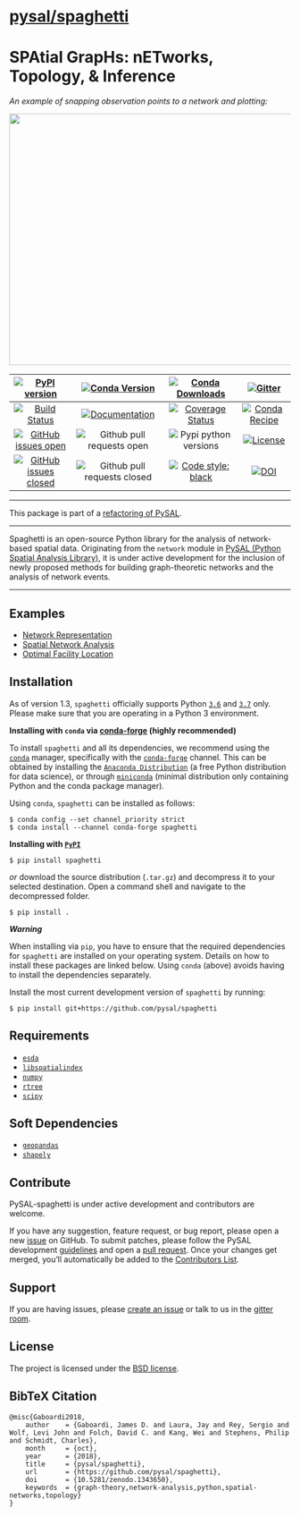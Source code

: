 
[pysal/spaghetti](http://pysal.org/spaghetti/)
=========================================================

SPAtial GrapHs: nETworks, Topology, & Inference
===============================================

*An example of snapping observation points to a network and plotting:*
<p align="center">
<img src="figs/snap_plot.png" width="650" height="450" />
</p>

|[![PyPI version](https://badge.fury.io/py/spaghetti.svg)](https://badge.fury.io/py/spaghetti)| [![Conda Version](https://img.shields.io/conda/vn/conda-forge/spaghetti.svg)](https://anaconda.org/conda-forge/spaghetti) | [![Conda Downloads](https://img.shields.io/conda/dn/conda-forge/spaghetti.svg)](https://anaconda.org/conda-forge/spaghetti) | [![Gitter](https://badges.gitter.im/pysal/Spaghetti.svg)](https://gitter.im/pysal/Spaghetti?utm_source=badge&utm_medium=badge&utm_campaign=pr-badge)
|:---:|:---:|:---:|:---:|
|[![Build Status](https://travis-ci.org/pysal/spaghetti.svg?branch=master)](https://travis-ci.org/pysal/spaghetti) | [![Documentation](https://img.shields.io/static/v1.svg?label=docs&message=current&color=9cf)](http://pysal.org/spaghetti/) | [![Coverage Status](https://coveralls.io/repos/github/pysal/spaghetti/badge.svg)](https://coveralls.io/github/pysal/spaghetti) | [![Conda Recipe](https://img.shields.io/badge/recipe-spaghetti-green.svg)](https://github.com/conda-forge/spaghetti-feedstock)
|[![GitHub issues open](https://img.shields.io/github/issues/pysal/spaghetti.svg?maxAge=3600)](https://github.com/pysal/spaghetti/issues) | ![Github pull requests open](https://img.shields.io/github/issues-pr/pysal/spaghetti.svg) | ![Pypi python versions](https://img.shields.io/pypi/pyversions/spaghetti.svg) | [![License](https://img.shields.io/badge/License-BSD%203--Clause-blue.svg)](https://opensource.org/licenses/BSD-3-Clause)
|[![GitHub issues closed](https://img.shields.io/github/issues-closed/pysal/spaghetti.svg?maxAge=3600)](https://github.com/pysal/spaghetti/issues) | ![Github pull requests closed](https://img.shields.io/github/issues-pr-closed/pysal/spaghetti.svg) | [![Code style: black](https://img.shields.io/badge/code%20style-black-000000.svg)](https://github.com/psf/black) | [![DOI](https://zenodo.org/badge/88305306.svg)](https://zenodo.org/badge/latestdoi/88305306)

--------------------------------------

This package is part of a [refactoring of PySAL](https://github.com/pysal/pysal/wiki/PEP-13:-Refactor-PySAL-Using-Submodules).

--------------------------------------

Spaghetti is an open-source Python library for the analysis of network-based spatial data. Originating from the `network` module in [PySAL (Python Spatial Analysis Library)](http://pysal.org), it is under active development for the inclusion of newly proposed methods for building graph-theoretic networks and the analysis of network events.

-------------------------------


Examples
--------
* [Network Representation](https://pysal.org/spaghetti/notebooks/Basic_spaghetti_tutorial.html)
* [Spatial Network Analysis](https://pysal.org/spaghetti/notebooks/Advanced_spaghetti_tutorial.html)
* [Optimal Facility Location](https://pysal.org/spaghetti/notebooks/Use_case-facility_location.html)


Installation
------------

As of version 1.3, `spaghetti` officially supports Python [`3.6`](https://docs.python.org/3.6/) and [`3.7`](https://docs.python.org/3.7/) only. Please make sure that you are operating in a Python 3 environment.

**Installing with `conda` via [conda-forge](https://github.com/conda-forge/spaghetti-feedstock) (highly recommended)**

To install `spaghetti` and all its dependencies, we recommend using the [`conda`](https://docs.conda.io/en/latest/)
manager, specifically with the [`conda-forge`](https://conda-forge.org) channel. This can be obtained by installing the [`Anaconda Distribution`](https://docs.continuum.io/anaconda/) (a free Python distribution for data science), or through [`miniconda`](https://docs.conda.io/en/latest/miniconda.html) (minimal distribution only containing Python and the conda package manager). 

Using `conda`, `spaghetti` can be installed as follows:
```
$ conda config --set channel_priority strict
$ conda install --channel conda-forge spaghetti
```

**Installing with [`PyPI`](https://pypi.org/project/spaghetti/)**
```
$ pip install spaghetti
```
*or* download the source distribution (`.tar.gz`) and decompress it to your selected destination. Open a command shell and navigate to the decompressed folder.
```
$ pip install .
```

***Warning***

When installing via `pip`, you have to ensure that the required dependencies for `spaghetti` are installed on your operating system. Details on how to install these packages are linked below. Using `conda` (above) avoids having to install the dependencies separately.

Install the most current development version of `spaghetti` by running:

```
$ pip install git+https://github.com/pysal/spaghetti
```


Requirements
------------
- [`esda`](https://esda.readthedocs.io/en/latest/)
- [`libspatialindex`](https://libspatialindex.org/index.html)
- [`numpy`](https://numpy.org/devdocs/)
- [`rtree`](http://toblerity.org/rtree/install.html)
- [`scipy`](http://scipy.github.io/devdocs/)

Soft Dependencies
-----------------
- [`geopandas`](http://geopandas.org/install.html)
- [`shapely`](https://shapely.readthedocs.io/en/latest/)

Contribute
----------

PySAL-spaghetti is under active development and contributors are welcome.

If you have any suggestion, feature request, or bug report, please open a new [issue](https://github.com/pysal/spaghetti/issues) on GitHub. To submit patches, please follow the PySAL development [guidelines](https://github.com/pysal/pysal/wiki) and open a [pull request](https://github.com/pysal/spaghetti). Once your changes get merged, you’ll automatically be added to the [Contributors List](https://github.com/pysal/spaghetti/graphs/contributors).

Support
-------

If you are having issues, please [create an issue](https://github.com/pysal/spaghetti/issues) or talk to us in the [gitter room](https://gitter.im/pysal/spaghetti).

License
-------

The project is licensed under the [BSD license](https://github.com/pysal/spaghetti/blob/master/LICENSE.txt).

BibTeX Citation
---------------

```
@misc{Gaboardi2018,
    author    = {Gaboardi, James D. and Laura, Jay and Rey, Sergio and Wolf, Levi John and Folch, David C. and Kang, Wei and Stephens, Philip and Schmidt, Charles},
    month     = {oct},
    year      = {2018},
    title     = {pysal/spaghetti},
    url       = {https://github.com/pysal/spaghetti},
    doi       = {10.5281/zenodo.1343650},
    keywords  = {graph-theory,network-analysis,python,spatial-networks,topology}
}
```


